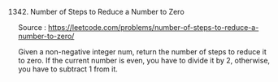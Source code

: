1342. Number of Steps to Reduce a Number to Zero

Source : https://leetcode.com/problems/number-of-steps-to-reduce-a-number-to-zero/

Given a non-negative integer num, return the number of steps to reduce it to zero. If the current number is even, you have to divide it by 2, otherwise, you have to subtract 1 from it.